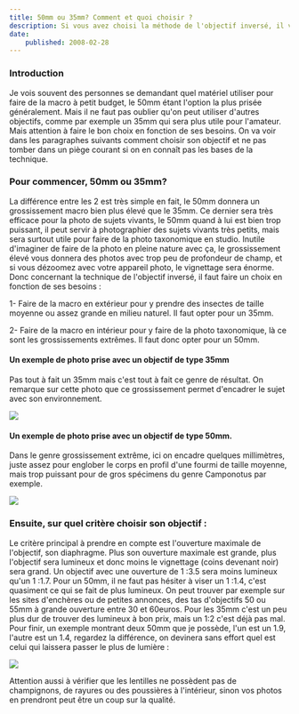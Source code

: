 ```yaml
---
title: 50mm ou 35mm? Comment et quoi choisir ?
description: Si vous avez choisi la méthode de l'objectif inversé, il vous reste à faire le choix de la focale de l'objectif entre un 50mm et 35mm.
date:
    published: 2008-02-28
---
```


### Introduction

Je vois souvent des personnes se demandant quel matériel utiliser pour faire de la macro à petit budget, le 50mm étant l'option la plus prisée généralement. Mais il ne faut pas oublier qu'on peut utiliser d'autres objectifs, comme par exemple un 35mm qui sera plus utile pour l'amateur. Mais attention à faire le bon choix en fonction de ses besoins. On va voir dans les paragraphes suivants comment choisir son objectif et ne pas tomber dans un piège courant si on en connaît pas les bases de la technique.

### Pour commencer, 50mm ou 35mm?

La différence entre les 2 est très simple en fait, le 50mm donnera un grossissement macro bien plus élevé que le 35mm. Ce dernier sera très efficace pour la photo de sujets vivants, le 50mm quand à lui est bien trop puissant, il peut servir à photographier des sujets vivants très petits, mais sera surtout utile pour faire de la photo taxonomique en studio. Inutile d'imaginer de faire de la photo en pleine nature avec ça, le grossissement élevé vous donnera des photos avec trop peu de profondeur de champ, et si vous dézoomez avec votre appareil photo, le vignettage sera énorme. Donc concernant la technique de l'objectif inversé, il faut faire un choix en fonction de ses besoins :

1- Faire de la macro en extérieur pour y prendre des insectes de taille moyenne ou assez grande en milieu naturel. Il faut opter pour un 35mm.

2- Faire de la macro en intérieur pour y faire de la photo taxonomique, là ce sont les grossissements extrêmes. Il faut donc opter pour un 50mm.

#### Un exemple de photo prise avec un objectif de type 35mm

Pas tout à fait un 35mm mais c'est tout à fait ce genre de résultat. On remarque sur cette photo que ce grossissement permet d'encadrer le sujet avec son environnement.

![](/img/comparatif-35-50/exemple35mm.jpg)  

#### Un exemple de photo prise avec un objectif de type 50mm.

Dans le genre grossissement extrême, ici on encadre quelques millimètres, juste assez pour englober le corps en profil d'une fourmi de taille moyenne, mais trop puissant pour de gros spécimens du genre Camponotus par exemple.

![](/img/comparatif-35-50/exemple50mm.jpg)  

### Ensuite, sur quel critère choisir son objectif :

Le critère principal à prendre en compte est l'ouverture maximale de l'objectif, son diaphragme. Plus son ouverture maximale est grande, plus l'objectif sera lumineux et donc moins le vignettage (coins devenant noir) sera grand. Un objectif avec une ouverture de 1 :3.5 sera moins lumineux qu'un 1 :1.7. Pour un 50mm, il ne faut pas hésiter à viser un 1 :1.4, c'est quasiment ce qui se fait de plus lumineux. On peut trouver par exemple sur les sites d'enchères ou de petites annonces, des tas d'objectifs 50 ou 55mm à grande ouverture entre 30 et 60euros. Pour les 35mm c'est un peu plus dur de trouver des lumineux à bon prix, mais un 1:2 c'est déjà pas mal. Pour finir, un exemple montrant deux 50mm que je possède, l'un est un 1.9, l'autre est un 1.4, regardez la différence, on devinera sans effort quel est celui qui laissera passer le plus de lumière :

![](/img/comparatif-35-50/comparaison50mm.jpg)  

Attention aussi à vérifier que les lentilles ne possèdent pas de champignons, de rayures ou des poussières à l'intérieur, sinon vos photos en prendront peut être un coup sur la qualité.
